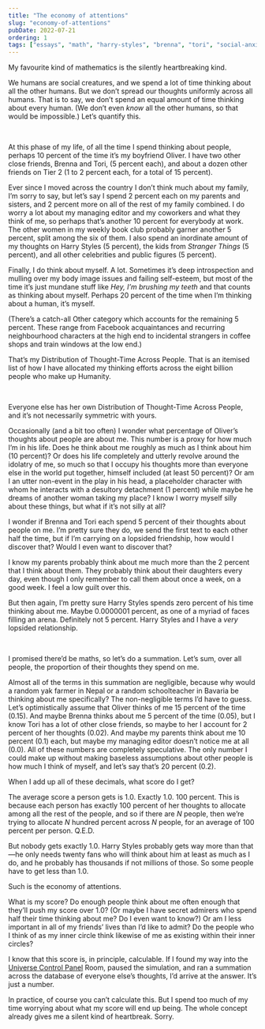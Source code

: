 ```yaml
---
title: "The economy of attentions"
slug: "economy-of-attentions"
pubDate: 2022-07-21
ordering: 1
tags: ["essays", "math", "harry-styles", "brenna", "tori", "social-anxieties"]
---
```


<span class="small-caps">My favourite kind of mathematics</span> is the silently heartbreaking kind.

We humans are social creatures, and we spend a lot of time thinking about all the other humans. But we don’t spread our thoughts uniformly across all humans. That is to say, we don’t spend an equal amount of time thinking about every human. (We don’t even _know_ all the other humans, so that would be impossible.) Let’s quantify this.

<br />

At this phase of my life, of all the time I spend thinking about people, perhaps 10 percent of the time it’s my boyfriend Oliver. I have two other close friends, Brenna and Tori, (5 percent each), and about a dozen other friends on Tier 2 (1 to 2 percent each, for a total of 15 percent).

Ever since I moved across the country I don’t think much about my family, I’m sorry to say, but let’s say I spend 2 percent each on my parents and sisters, and 2 percent more on all of the rest of my family combined. I do worry a lot about my managing editor and my coworkers and what they think of me, so perhaps that’s another 10 percent for everybody at work. The other women in my weekly book club probably garner another 5 percent, split among the six of them. I also spend an inordinate amount of my thoughts on Harry Styles (5 percent), the kids from _Stranger Things_ (5 percent), and all other celebrities and public figures (5 percent).

Finally, I do think about myself. A lot. Sometimes it’s deep introspection and mulling over my body image issues and failing self-esteem, but most of the time it’s just mundane stuff like _Hey, I’m brushing my teeth_ and that counts as thinking about myself. Perhaps 20 percent of the time when I’m thinking about a human, it’s myself.

(There’s a catch-all Other category which accounts for the remaining 5 percent. These range from Facebook acquaintances and recurring neighbourhood characters at the high end to incidental strangers in coffee shops and train windows at the low end.)

That’s my Distribution of Thought-Time Across People. That is an itemised list of how I have allocated my thinking efforts across the eight billion people who make up Humanity.

<br />

Everyone else has her own Distribution of Thought-Time Across People, and it’s not necessarily symmetric with yours.

Occasionally (and a bit too often) I wonder what percentage of Oliver’s thoughts about people are about me. This number is a proxy for how much I’m in his life. Does he think about me roughly as much as I think about him (10 percent)? Or does his life completely and utterly revolve around the idolatry of me, so much so that I occupy his thoughts more than everyone else in the world put together, himself included (at least 50 percent)? Or am I an utter non-event in the play in his head, a placeholder character with whom he interacts with a desultory detachment (1 percent) while maybe he dreams of another woman taking my place? I know I worry myself silly about these things, but what if it’s not silly at all?

I wonder if Brenna and Tori each spend 5 percent of their thoughts about people on me. I’m pretty sure they do, we send the first text to each other half the time, but if I’m carrying on a lopsided friendship, how would I discover that? Would I even want to discover that?

I know my parents probably think about me much more than the 2 percent that I think about them. They probably think about their daughters every day, even though I only remember to call them about once a week, on a good week. I feel a low guilt over this.

But then again, I’m pretty sure Harry Styles spends zero percent of his time thinking about me. Maybe 0.0000001 percent, as one of a myriad of faces filling an arena. Definitely not 5 percent. Harry Styles and I have a _very_ lopsided relationship.

<br />

I promised there’d be maths, so let’s do a summation. Let’s sum, over all people, the proportion of their thoughts they spend on me. 

Almost all of the terms in this summation are negligible, because why would a random yak farmer in Nepal or a random schoolteacher in Bavaria be thinking about me specifically? The non-negligible terms I’d have to guess. Let’s optimistically assume that Oliver thinks of me 15 percent of the time (0.15). And maybe Brenna thinks about me 5 percent of the time (0.05), but I know Tori has a lot of other close friends, so maybe to her I account for 2 percent of her thoughts (0.02). And maybe my parents think about me 10 percent (0.1) each, but maybe my managing editor doesn’t notice me at all (0.0). All of these numbers are completely speculative. The only number I could make up without making baseless assumptions about other people is how much I think of myself, and let’s say that’s 20 percent (0.2).

When I add up all of these decimals, what score do I get?

The average score a person gets is 1.0. Exactly 1.0. 100 percent. This is because each person has exactly 100 percent of her thoughts to allocate among all the rest of the people, and so if there are _N_ people, then we’re trying to allocate _N_ hundred percent across _N_ people, for an average of 100 percent per person. Q.E.D.

But nobody gets exactly 1.0. Harry Styles probably gets way more than that—he only needs twenty fans who will think about him at least as much as I do, and he probably has thousands if not millions of those. So some people have to get less than 1.0.

Such is the economy of attentions.

What is my score? Do enough people think about me often enough that they’ll push my score over 1.0? (Or maybe I have secret admirers who spend half their time thinking about me? Do I even want to know?) Or am I less important in all of my friends’ lives than I’d like to admit? Do the people who I think of as my inner circle think likewise of me as existing within their inner circles?

I know that this score is, in principle, calculable. If I found my way into the [Universe Control Panel](/posts/2022/03/17/settings/) Room, paused the simulation, and ran a summation across the database of everyone else’s thoughts, I’d arrive at the answer. It’s just a number.

In practice, of course you can’t calculate this. But I spend too much of my time worrying about what my score will end up being. The whole concept already gives me a silent kind of heartbreak. Sorry.